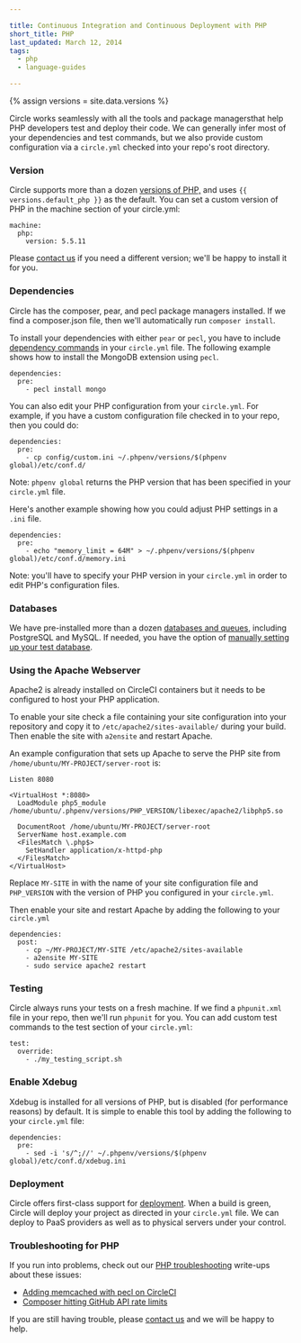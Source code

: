 ```yaml
---

title: Continuous Integration and Continuous Deployment with PHP
short_title: PHP
last_updated: March 12, 2014
tags:
  - php
  - language-guides

---
```

{% assign versions = site.data.versions %}

Circle works seamlessly with all the tools and package managersthat
help PHP developers test and deploy their code. We can generally infer
most of your dependencies and test commands, but we also provide custom
configuration via a `circle.yml` checked into your repo's root directory.

### Version

Circle supports more than a dozen [versions of PHP,](/docs/environment#php)
and uses `{{ versions.default_php }}` as the default. You can set a custom
version of PHP in the machine section of your circle.yml:

```
machine:
  php:
    version: 5.5.11
```

Please [contact us](mailto:sayhi@circleci.com)
if you need a different version; we'll be happy to install it for you.

### Dependencies

Circle has the composer, pear, and pecl package managers installed.
If we find a composer.json file, then we'll automatically run `composer install`.

To install your dependencies with either `pear` or `pecl`,
you have to include [dependency commands](/docs/configuration#dependencies)
in your `circle.yml` file.
The following example shows how to install the MongoDB extension using `pecl`.

```
dependencies:
  pre:
    - pecl install mongo
```

You can also edit your PHP configuration from your `circle.yml`. For example, if you have a custom configuration file checked in to your repo, then you could do:

```
dependencies:
  pre:
    - cp config/custom.ini ~/.phpenv/versions/$(phpenv global)/etc/conf.d/
```

<span class='label label-info'>Note:</span>
`phpenv global` returns the PHP version that has been
specified in your `circle.yml` file.

Here's another example showing how you could adjust PHP settings in
a `.ini` file.

```
dependencies:
  pre:
    - echo "memory_limit = 64M" > ~/.phpenv/versions/$(phpenv global)/etc/conf.d/memory.ini
```

<span class='label label-info'>Note:</span>
you'll have to specify your PHP version in your `circle.yml` in order to edit PHP's configuration files.

### Databases

We have pre-installed more than a dozen
[databases and queues](/docs/environment#databases),
including PostgreSQL and MySQL. If needed, you have the option of
[manually setting up your test database](/docs/manually#dependencies).

<h3 id="php-apache">Using the Apache Webserver</h3>

Apache2 is already installed on CircleCI containers but it needs to be
configured to host your PHP application.

To enable your site check a file containing your site configuration into your
repository and copy it to `/etc/apache2/sites-available/` during
your build.
Then enable the site with `a2ensite` and restart Apache.

An example configuration that sets up Apache to serve the PHP site from
`/home/ubuntu/MY-PROJECT/server-root` is:

```
Listen 8080

<VirtualHost *:8080>
  LoadModule php5_module /home/ubuntu/.phpenv/versions/PHP_VERSION/libexec/apache2/libphp5.so

  DocumentRoot /home/ubuntu/MY-PROJECT/server-root
  ServerName host.example.com
  <FilesMatch \.php$>
    SetHandler application/x-httpd-php
  </FilesMatch>
</VirtualHost>
```

Replace `MY-SITE` in with the name of your site configuration
file and `PHP_VERSION` with the version of PHP you configured
in your `circle.yml`.

Then enable your site and restart Apache by adding the following to your `circle.yml`

```
dependencies:
  post:
    - cp ~/MY-PROJECT/MY-SITE /etc/apache2/sites-available
    - a2ensite MY-SITE
    - sudo service apache2 restart
```

### Testing

Circle always runs your tests on a fresh machine. If we find a `phpunit.xml` file in your repo, then we'll run `phpunit` for you. You can add custom test commands to the test section of your `circle.yml`:

```
test:
  override:
    - ./my_testing_script.sh
```

<h3 id="xdebug">Enable Xdebug</h3>

Xdebug is installed for all versions of PHP, but is disabled (for performance reasons) by
default. It is simple to enable this tool by adding the following to your
`circle.yml` file:

```
dependencies:
  pre:
    - sed -i 's/^;//' ~/.phpenv/versions/$(phpenv global)/etc/conf.d/xdebug.ini
```

### Deployment

Circle offers first-class support for [deployment](/docs/configuration#deployment).
When a build is green, Circle will deploy your project as directed
in your `circle.yml` file. We can deploy to PaaS providers as well as to
physical servers under your control.

### Troubleshooting for PHP

If you run into problems, check out our [PHP troubleshooting](/docs/troubleshooting-php)
write-ups about these issues:

*   [Adding memcached with pecl on CircleCI](/docs/php-memcached-compile-error)
*   [Composer hitting GitHub API rate limits](/docs/composer-api-rate-limit)

If you are still having trouble, please
[contact us](mailto:sayhi@circleci.com)
and we will be happy to help.
